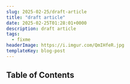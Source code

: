 ```yaml
---
slug: 2025-02-25/draft-article
title: "draft article"
date: 2025-02-25T01:28:01+0000
description: draft article
tags:
  - fixme
headerImage: https://i.imgur.com/QmIHfeR.jpg
templateKey: blog-post
---
```


## Table of Contents

```toc

```
